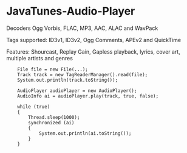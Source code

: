 # JavaTunes-Audio-Player
Decoders Ogg Vorbis, FLAC, MP3, AAC, ALAC and WavPack

Tags supported: ID3v1, ID3v2, Ogg Comments, APEv2 and QuickTime

Features: Shourcast, Replay Gain, Gapless playback, lyrics, cover art, multiple artists and genres


		File file = new File(...);
		Track track = new TagReaderManager().read(file);
		System.out.println(track.toString());
		
		AudioPlayer audioPlayer = new AudioPlayer();
		AudioInfo ai = audioPlayer.play(track, true, false);
				
		while (true)
		{
			Thread.sleep(1000);	
			synchronized (ai)
			{
				System.out.println(ai.toString());
			}
		}
